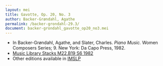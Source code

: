 ```yaml
---
layout: mei
title: Gavotte, Op. 20, No. 3
author: Backer-Grøndahl, Agathe
permalink: /backer-grondahl-29.3/
document: backer-grondahl_gavotte_op20_no3.mei
---
```


- In Backer-Grøndahl, Agathe, and Slater, Charles. *Piano Music.* Women Composers Series; 9. New York: Da Capo Press, 1982.
- <a href="https://tufts-primo.hosted.exlibrisgroup.com/permalink/f/14dinuo/01TUN_ALMA2185674780003851" target="_blank">Music Library Stacks M22.B19 S6 1982</a>
- Other editions available in <a href="https://imslp.org/wiki/Suite%2C_Op.20_(Backer-Gr%C3%B8ndahl%2C_Agathe)" target="_blank">IMSLP</a>
